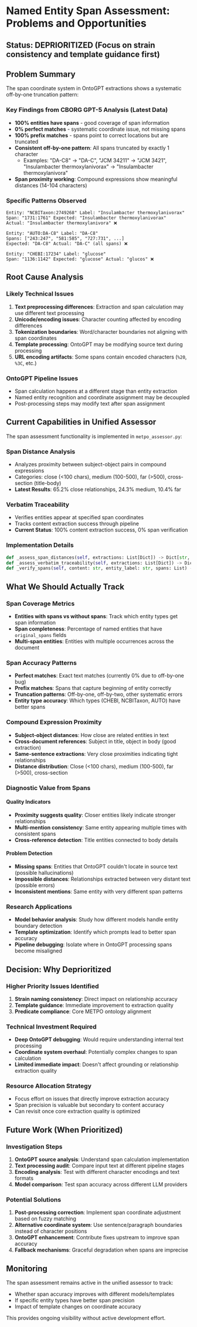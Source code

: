 # Named Entity Span Assessment: Problems and Opportunities

## Status: DEPRIORITIZED (Focus on strain consistency and template guidance first)

## Problem Summary

The span coordinate system in OntoGPT extractions shows a systematic off-by-one truncation pattern:

### Key Findings from CBORG GPT-5 Analysis (Latest Data)
- **100% entities have spans** - good coverage of span information
- **0% perfect matches** - systematic coordinate issue, not missing spans
- **100% prefix matches** - spans point to correct locations but are truncated
- **Consistent off-by-one pattern**: All spans truncated by exactly 1 character
  - Examples: "DA-C8" → "DA-C", "JCM 34211" → "JCM 3421", "Insulambacter thermoxylanivorax" → "Insulambacter thermoxylanivora"
- **Span proximity working**: Compound expressions show meaningful distances (14-104 characters)

### Specific Patterns Observed
```
Entity: "NCBITaxon:2749268" Label: "Insulambacter thermoxylanivorax"
Span: "1731:1761" Expected: "Insulambacter thermoxylanivorax" 
Actual: "Insulambacter thermoxylanivora" ❌

Entity: "AUTO:DA-C8" Label: "DA-C8"
Spans: ["243:247", "581:585", "727:731", ...]
Expected: "DA-C8" Actual: "DA-C" (all spans) ❌

Entity: "CHEBI:17234" Label: "glucose"  
Span: "1136:1142" Expected: "glucose" Actual: "glucos" ❌
```

## Root Cause Analysis

### Likely Technical Issues
1. **Text preprocessing differences**: Extraction and span calculation may use different text processing
2. **Unicode/encoding issues**: Character counting affected by encoding differences  
3. **Tokenization boundaries**: Word/character boundaries not aligning with span coordinates
4. **Template processing**: OntoGPT may be modifying source text during processing
5. **URL encoding artifacts**: Some spans contain encoded characters (`%20`, `%3C`, etc.)

### OntoGPT Pipeline Issues
- Span calculation happens at a different stage than entity extraction
- Named entity recognition and coordinate assignment may be decoupled
- Post-processing steps may modify text after span assignment

## Current Capabilities in Unified Assessor

The span assessment functionality is implemented in `metpo_assessor.py`:

### Span Distance Analysis
- Analyzes proximity between subject-object pairs in compound expressions
- Categories: close (<100 chars), medium (100-500), far (>500), cross-section (title-body)
- **Latest Results**: 65.2% close relationships, 24.3% medium, 10.4% far

### Verbatim Traceability
- Verifies entities appear at specified span coordinates  
- Tracks content extraction success through pipeline
- **Current Status**: 100% content extraction success, 0% span verification

### Implementation Details
```python
def _assess_span_distances(self, extractions: List[Dict]) -> Dict[str, Any]
def _assess_verbatim_traceability(self, extractions: List[Dict]) -> Dict[str, Any]  
def _verify_spans(self, content: str, entity_label: str, spans: List) -> Dict[str, Any]
```

## What We Should Actually Track

### Span Coverage Metrics
- **Entities with spans vs without spans**: Track which entity types get span information
- **Span completeness**: Percentage of named entities that have `original_spans` fields
- **Multi-span entities**: Entities with multiple occurrences across the document

### Span Accuracy Patterns  
- **Perfect matches**: Exact text matches (currently 0% due to off-by-one bug)
- **Prefix matches**: Spans that capture beginning of entity correctly  
- **Truncation patterns**: Off-by-one, off-by-two, other systematic errors
- **Entity type accuracy**: Which types (CHEBI, NCBITaxon, AUTO) have better spans

### Compound Expression Proximity
- **Subject-object distances**: How close are related entities in text
- **Cross-document references**: Subject in title, object in body (good extraction)
- **Same-sentence extractions**: Very close proximities indicating tight relationships
- **Distance distribution**: Close (<100 chars), medium (100-500), far (>500), cross-section

### Diagnostic Value from Spans

#### Quality Indicators
- **Proximity suggests quality**: Closer entities likely indicate stronger relationships
- **Multi-mention consistency**: Same entity appearing multiple times with consistent spans
- **Cross-reference detection**: Title entities connected to body details

#### Problem Detection
- **Missing spans**: Entities that OntoGPT couldn't locate in source text (possible hallucinations)
- **Impossible distances**: Relationships extracted between very distant text (possible errors)
- **Inconsistent mentions**: Same entity with very different span patterns

### Research Applications
- **Model behavior analysis**: Study how different models handle entity boundary detection
- **Template optimization**: Identify which prompts lead to better span accuracy
- **Pipeline debugging**: Isolate where in OntoGPT processing spans become misaligned

## Decision: Why Deprioritized

### Higher Priority Issues Identified
1. **Strain naming consistency**: Direct impact on relationship accuracy
2. **Template guidance**: Immediate improvement to extraction quality
3. **Predicate compliance**: Core METPO ontology alignment

### Technical Investment Required  
- **Deep OntoGPT debugging**: Would require understanding internal text processing
- **Coordinate system overhaul**: Potentially complex changes to span calculation
- **Limited immediate impact**: Doesn't affect grounding or relationship extraction quality

### Resource Allocation Strategy
- Focus effort on issues that directly improve extraction accuracy
- Span precision is valuable but secondary to content accuracy
- Can revisit once core extraction quality is optimized

## Future Work (When Prioritized)

### Investigation Steps
1. **OntoGPT source analysis**: Understand span calculation implementation
2. **Text processing audit**: Compare input text at different pipeline stages  
3. **Encoding analysis**: Test with different character encodings and text formats
4. **Model comparison**: Test span accuracy across different LLM providers

### Potential Solutions
1. **Post-processing correction**: Implement span coordinate adjustment based on fuzzy matching
2. **Alternative coordinate system**: Use sentence/paragraph boundaries instead of character positions
3. **OntoGPT enhancement**: Contribute fixes upstream to improve span accuracy
4. **Fallback mechanisms**: Graceful degradation when spans are imprecise

## Monitoring

The span assessment remains active in the unified assessor to track:
- Whether span accuracy improves with different models/templates
- If specific entity types have better span precision
- Impact of template changes on coordinate accuracy

This provides ongoing visibility without active development effort.